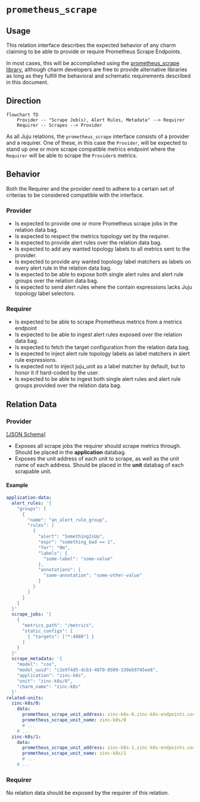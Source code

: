 # `prometheus_scrape`

## Usage

This relation interface describes the expected behavior of any charm claiming to be able to provide or require Prometheus Scrape Endpoints.

In most cases, this will be accomplished using the [prometheus_scrape library](https://charmhub.io/prometheus-k8s/libraries/prometheus_scrape), although charm developers are free to provide alternative libraries as long as they fulfill the behavioral and schematic requirements described in this document.

## Direction

```mermaid
flowchart TD
    Provider -- "Scrape Job(s), Alert Rules, Metadata" --> Requirer
    Requirer -- Scrapes --> Provider
```

As all Juju relations, the `prometheus_scrape` interface consists of a provider and a requirer. One of these, in this case the `Provider`, will be expected to stand up one or more scrape compatible metrics endpoint where the `Requirer` will be able to scrape the `Provider`s metrics.

## Behavior

Both the Requirer and the provider need to adhere to a certain set of criterias to be considered compatible with the interface.

### Provider

- Is expected to provide one or more Prometheus scrape jobs in the relation data bag.
- Is expected to respect the metrics topology set by the requirer.
- Is expected to provide alert rules over the relation data bag.
- Is expected to add any wanted topology labels to all metrics sent to the provider.
- Is expected to provide any wanted topology label matchers as labels on every alert rule in the relation data bag.
- Is expected to be able to expose both single alert rules and alert rule groups over the relation data bag.
- Is expected to send alert rules where the contain expressions lacks Juju topology label selectors.

### Requirer
- Is expected to be able to scrape Prometheus metrics from a metrics endpoint
- Is expected to be able to ingest alert rules exposed over the relation data bag.
- Is expected to fetch the target configuration from the relation data bag.
- Is expected to inject alert rule topology labels as label matchers in alert rule expressions.
- Is expected not to inject juju_unit as a label matcher by default, but to honor it if hard-coded by the user.
- Is expected to be able to ingest both single alert rules and alert rule groups provided over the relation data bag.

## Relation Data

### Provider

[\[JSON Schema\]](./schemas/provider.json)

- Exposes all scrape jobs the requirer should scrape metrics through. Should be placed in the **application** databag.
- Exposes the unit address of each unit to scrape, as well as the unit name of each address. Should be placed in the **unit** databag of each scrapable unit.

#### Example


```yaml
application-data:
  alert_rules: '{
    "groups": [
      {
        "name": "an_alert_rule_group",
        "rules": [
          {
            "alert": "SomethingIsUp",
            "expr": "something_bad == 1",
            "for": "0m",
            "labels": {
              "some-label": "some-value"
            },
            "annotations": {
              "some-annotation": "some-other-value"
            }
          }
        ]
      }
    ]
  }'
  scrape_jobs: '[
    {
      "metrics_path": "/metrics", 
      "static_configs": [
        { "targets": ["*:4080"] }
      ]
    }
  ]'
  scrape_metadata: '{
    "model": "cos",
    "model_uuid": "c2e9f4d5-dcb3-4870-8509-330eb9745ee8",
    "application": "zinc-k8s",
    "unit": "zinc-k8s/0",
    "charm_name": "zinc-k8s"
  }'
related-units:
  zinc-k8s/0:
    data:
      prometheus_scrape_unit_address: zinc-k8s-0.zinc-k8s-endpoints.cos.svc.cluster.local
      prometheus_scrape_unit_name: zinc-k8s/0
      # ...
    # ...
  zinc-k8s/1:
    data:
      prometheus_scrape_unit_address: zinc-k8s-1.zinc-k8s-endpoints.cos.svc.cluster.local
      prometheus_scrape_unit_name: zinc-k8s/1
      # ...
    # ...
```

### Requirer

No relation data should be exposed by the requirer of this relation.
